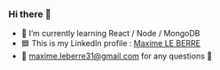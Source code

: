### Hi there 👋

- 🌱 I’m currently learning React / Node / MongoDB 
- 🟦 This is my LinkedIn profile : [Maxime LE BERRE](https://www.linkedin.com/in/maximeleberre/) 
- 📧 maxime.leberre31@gmail.com for any questions 🤔

